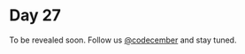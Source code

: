 # Day 27

To be revealed soon. Follow us [@codecember](https://twitter.com/codecember_ink) and stay tuned.
